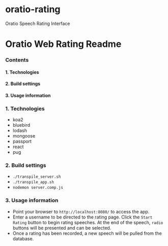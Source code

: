 # oratio-rating
Oratio Speech Rating Interface

# Oratio Web Rating Readme

### Contents
#### 1. Technologies
#### 2. Build settings
#### 3. Usage information

### 1. Technologies
  * koa2
  * bluebird
  * lodash
  * mongoose
  * passport
  * react
  * pug
   
### 2. Build settings
  * `./transpile_server.sh`
  * `./transpile_app.sh`
  * `nodemon server.comp.js`
	
### 3. Usage information
  * Point your browser to `http://localhost:8080/` to access the app.
  * Enter a username to be directed to the rating page.  Click the
	`Start Rating` button to begin rating speeches.  At the end of the
	speech, `radio` buttons will be presented and can be selected.
  * Once a rating has been recorded, a new speech will be pulled from
	the database.
